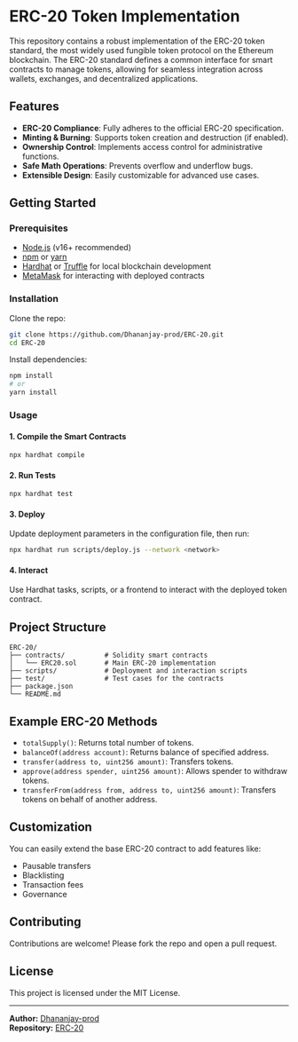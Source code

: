 # ERC-20 Token Implementation

This repository contains a robust implementation of the ERC-20 token standard, the most widely used fungible token protocol on the Ethereum blockchain. The ERC-20 standard defines a common interface for smart contracts to manage tokens, allowing for seamless integration across wallets, exchanges, and decentralized applications.

## Features

- **ERC-20 Compliance**: Fully adheres to the official ERC-20 specification.
- **Minting & Burning**: Supports token creation and destruction (if enabled).
- **Ownership Control**: Implements access control for administrative functions.
- **Safe Math Operations**: Prevents overflow and underflow bugs.
- **Extensible Design**: Easily customizable for advanced use cases.

## Getting Started

### Prerequisites

- [Node.js](https://nodejs.org/) (v16+ recommended)
- [npm](https://www.npmjs.com/) or [yarn](https://yarnpkg.com/)
- [Hardhat](https://hardhat.org/) or [Truffle](https://www.trufflesuite.com/) for local blockchain development
- [MetaMask](https://metamask.io/) for interacting with deployed contracts

### Installation

Clone the repo:

```bash
git clone https://github.com/Dhananjay-prod/ERC-20.git
cd ERC-20
```

Install dependencies:

```bash
npm install
# or
yarn install
```

### Usage

#### 1. Compile the Smart Contracts

```bash
npx hardhat compile
```

#### 2. Run Tests

```bash
npx hardhat test
```

#### 3. Deploy

Update deployment parameters in the configuration file, then run:

```bash
npx hardhat run scripts/deploy.js --network <network>
```

#### 4. Interact

Use Hardhat tasks, scripts, or a frontend to interact with the deployed token contract.

## Project Structure

```
ERC-20/
├── contracts/          # Solidity smart contracts
│   └── ERC20.sol       # Main ERC-20 implementation
├── scripts/            # Deployment and interaction scripts
├── test/               # Test cases for the contracts
├── package.json
└── README.md
```

## Example ERC-20 Methods

- `totalSupply()`: Returns total number of tokens.
- `balanceOf(address account)`: Returns balance of specified address.
- `transfer(address to, uint256 amount)`: Transfers tokens.
- `approve(address spender, uint256 amount)`: Allows spender to withdraw tokens.
- `transferFrom(address from, address to, uint256 amount)`: Transfers tokens on behalf of another address.

## Customization

You can easily extend the base ERC-20 contract to add features like:

- Pausable transfers
- Blacklisting
- Transaction fees
- Governance

## Contributing

Contributions are welcome! Please fork the repo and open a pull request.

## License

This project is licensed under the MIT License.

---

**Author:** [Dhananjay-prod](https://github.com/Dhananjay-prod)  
**Repository:** [ERC-20](https://github.com/Dhananjay-prod/ERC-20)